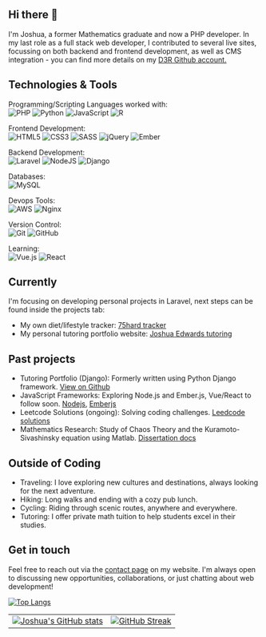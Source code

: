 ## Hi there 👋
I'm Joshua, a former Mathematics graduate and now a PHP developer.
In my last role as a full stack web developer, I contributed to several live sites, focussing on both backend and frontend development, as well as CMS integration -  you can find more details on my <a href="https://github.com/joshd3r">D3R Github account.</a>

## Technologies & Tools
Programming/Scripting Languages worked with:<br>
![PHP](https://img.shields.io/badge/PHP-777BB4?logo=php&logoColor=white)
![Python](https://img.shields.io/badge/Python-3776AB?logo=python&logoColor=white)
![JavaScript](https://img.shields.io/badge/JavaScript-F7DF1E?logo=javascript&logoColor=black)
![R](https://img.shields.io/badge/r-%23276DC3.svg?style=for-the-badge&logo=r&logoColor=white)

Frontend Development:<br>
![HTML5](https://img.shields.io/badge/html5-%23E34F26.svg?style=for-the-badge&logo=html5&logoColor=white)
![CSS3](https://img.shields.io/badge/css3-%231572B6.svg?style=for-the-badge&logo=css3&logoColor=white)
![SASS](https://img.shields.io/badge/SASS-hotpink.svg?style=for-the-badge&logo=SASS&logoColor=white)
![jQuery](https://img.shields.io/badge/jquery-%230769AD.svg?style=for-the-badge&logo=jquery&logoColor=white)
![Ember](https://img.shields.io/badge/ember-1C1E24?style=for-the-badge&logo=ember.js&logoColor=#D04A37)

Backend Development:<br>
![Laravel](https://img.shields.io/badge/laravel-%23FF2D20.svg?style=for-the-badge&logo=laravel&logoColor=white)
![NodeJS](https://img.shields.io/badge/node.js-6DA55F?style=for-the-badge&logo=node.js&logoColor=white)
![Django](https://img.shields.io/badge/django-%23092E20.svg?style=for-the-badge&logo=django&logoColor=white)

Databases:<br>
![MySQL](https://img.shields.io/badge/mysql-4479A1.svg?style=for-the-badge&logo=mysql&logoColor=white)

Devops Tools:<br>
![AWS](https://img.shields.io/badge/AWS-%23FF9900.svg?style=for-the-badge&logo=amazon-aws&logoColor=white)
![Nginx](https://img.shields.io/badge/nginx-%23009639.svg?style=for-the-badge&logo=nginx&logoColor=white)

Version Control:<br>
![Git](https://img.shields.io/badge/git-%23F05033.svg?style=for-the-badge&logo=git&logoColor=white)
![GitHub](https://img.shields.io/badge/github-%23121011.svg?style=for-the-badge&logo=github&logoColor=white)

Learning:<br>
![Vue.js](https://img.shields.io/badge/vuejs-%2335495e.svg?style=for-the-badge&logo=vuedotjs&logoColor=%234FC08D)
![React](https://img.shields.io/badge/react-%2320232a.svg?style=for-the-badge&logo=react&logoColor=%2361DAFB)

## Currently
I'm focusing on developing personal projects in Laravel, next steps can be found inside the projects tab:
<ul>
  <li>My own diet/lifestyle tracker: <a href="https://github.com/joshedwbit/75-hard">75hard tracker</a></li>
  <li>My personal tutoring portfolio website: <a href="https://github.com/joshedwbit/laravel-tutoring-portfolio">Joshua Edwards tutoring</a></li>
</ul>

## Past projects
<ul>
  <li>Tutoring Portfolio (Django): Formerly written using Python Django framework. <a href="https://github.com/joshedwbit/DjangoWebsiteRedesign">View on Github</a></li>
  <li>JavaScript Frameworks: Exploring Node.js and Ember.js, Vue/React to follow soon. <a href="https://github.com/joshedwbit/NodeJSProject">Nodejs</a>, <a href="https://github.com/joshedwbit/emberjs-tutorial">Emberjs</a></li>
  <li>Leetcode Solutions (ongoing): Solving coding challenges. <a href="https://github.com/joshedwbit/leetcodeProblems">Leedcode solutions</a></li>
  <li>Mathematics Research: Study of Chaos Theory and the Kuramoto-Sivashinsky equation using Matlab. <a href="https://github.com/joshedwbit/Dissertationdocs">Dissertation docs</a></li>
</ul>

## Outside of Coding
<ul>
  <li>Traveling: I love exploring new cultures and destinations, always looking for the next adventure.</li>
  <li>Hiking: Long walks and ending with a cozy pub lunch.</li>
  <li>Cycling: Riding through scenic routes, anywhere and everywhere.</li>
  <li>Tutoring: I offer private math tuition to help students excel in their studies.</li>
</ul>

## Get in touch
Feel free to reach out via the [contact page](https://www.joshuaedwardstutoring.com/contact) on my website. I'm always open to discussing new opportunities, collaborations, or just chatting about web development!

[![Top Langs](https://github-readme-stats.vercel.app/api/top-langs/?username=joshedwbit&layout=compact)](https://github.com/joshedwbit)

| | |
|----------|----------|
| [![Joshua's GitHub stats](https://github-readme-stats.vercel.app/api?username=joshedwbit&show_icons=true&count_private=true&theme=jolly)](https://github.com/joshedwbit)    | [![GitHub Streak](https://streak-stats.demolab.com/?user=joshedwbit&theme=jolly)](https://git.io/streak-stats)    |

<!--
**joshedwbit/joshedwbit** is a ✨ _special_ ✨ repository because its `README.md` (this file) appears on your GitHub profile.

Here are some ideas to get you started:

- 🔭 I’m currently working on ...
- 🌱 I’m currently learning ...
- 👯 I’m looking to collaborate on ...
- 🤔 I’m looking for help with ...
- 💬 Ask me about ...
- 📫 How to reach me: ...
- 😄 Pronouns: ...
- ⚡ Fun fact: ...
-->
